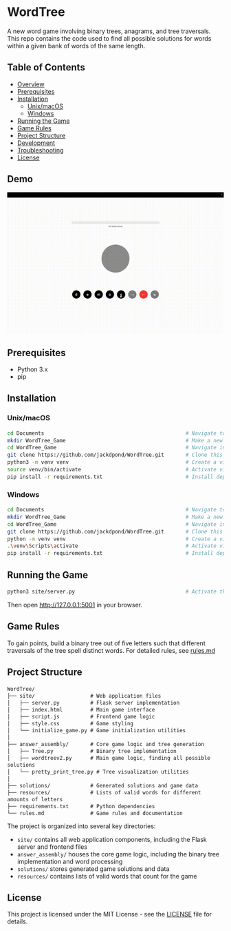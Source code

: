 # WordTree

A new word game involving binary trees, anagrams, and tree traversals. This repo contains the code used to find all possible solutions for words within a given bank of words of the same length.

## Table of Contents
- [Overview](#overview)
- [Prerequisites](#prerequisites)
- [Installation](#installation)
  - [Unix/macOS](#unixmacos)
  - [Windows](#windows)
- [Running the Game](#running-the-game)
- [Game Rules](#game-rules)
- [Project Structure](#project-structure)
- [Development](#development)
- [Troubleshooting](#troubleshooting)
- [License](#license)

## Demo

![Demo](resources/word_tree_demo.gif "Game Demo")

## Prerequisites
- Python 3.x
- pip

## Installation

### Unix/macOS
```bash
cd Documents                                              # Navigate to Documents folder
mkdir WordTree_Game                                       # Make a new folder called WordTree_Game
cd WordTree_Game                                          # Navigate into the new folder
git clone https://github.com/jackdpond/WordTree.git       # Clone this git repository
python3 -m venv venv                                      # Create a virtual environment
source venv/bin/activate                                  # Activate virtual environment
pip install -r requirements.txt                           # Install dependencies
```

### Windows
```bash
cd Documents                                              # Navigate to Documents folder
mkdir WordTree_Game                                       # Make a new folder called WordTree_Game
cd WordTree_Game                                          # Navigate into the new folder
git clone https://github.com/jackdpond/WordTree.git       # Clone this git repository
python -m venv venv                                       # Create a virtual environment
.\venv\Scripts\activate                                   # Activate virtual environment
pip install -r requirements.txt                           # Install dependencies
```

## Running the Game
```bash
python3 site/server.py                                    # Activate the local server
```
Then open http://127.0.0.1:5001 in your browser.

## Game Rules
To gain points, build a binary tree out of five letters such that different traversals of the tree spell distinct words.
For detailed rules, see [rules.md](rules.md)

## Project Structure
```
WordTree/
├── site/                  # Web application files
│   ├── server.py          # Flask server implementation
│   ├── index.html         # Main game interface
│   ├── script.js          # Frontend game logic
│   ├── style.css          # Game styling
│   └── initialize_game.py # Game initialization utilities
│
├── answer_assembly/       # Core game logic and tree generation
│   ├── Tree.py            # Binary tree implementation
│   ├── wordtreev2.py      # Main game logic, finding all possible solutions
│   └── pretty_print_tree.py # Tree visualization utilities
│
├── solutions/             # Generated solutions and game data
├── resources/             # Lists of valid words for different amounts of letters
├── requirements.txt       # Python dependencies
└── rules.md               # Game rules and documentation
```

The project is organized into several key directories:
- `site/` contains all web application components, including the Flask server and frontend files
- `answer_assembly/` houses the core game logic, including the binary tree implementation and word processing
- `solutions/` stores generated game solutions and data
- `resources/` contains lists of valid words that count for the game

## License
This project is licensed under the MIT License - see the [LICENSE](LICENSE) file for details.

